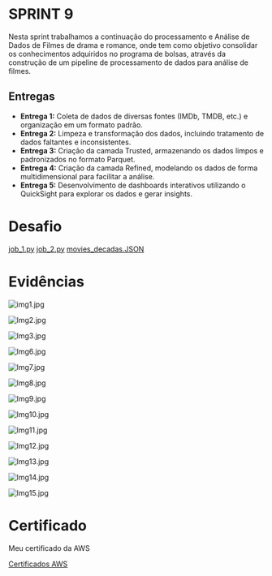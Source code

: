 # SPRINT 9
Nesta sprint trabalhamos a continuação do processamento e Análise de Dados de Filmes de drama e romance, onde tem como objetivo consolidar os conhecimentos adquiridos no programa de bolsas, através da construção de um pipeline de processamento de dados para análise de filmes.

## Entregas
* **Entrega 1:** Coleta de dados de diversas fontes (IMDb, TMDB, etc.) e organização em um formato padrão.
* **Entrega 2:** Limpeza e transformação dos dados, incluindo tratamento de dados faltantes e inconsistentes.
* **Entrega 3:** Criação da camada Trusted, armazenando os dados limpos e padronizados no formato Parquet.
* **Entrega 4:** Criação da camada Refined, modelando os dados de forma multidimensional para facilitar a análise.
* **Entrega 5:** Desenvolvimento de dashboards interativos utilizando o QuickSight para explorar os dados e gerar insights.



# Desafio

[job_1.py](desafio/job_1.py)
[job_2.py](desafio/job_2.py)
[movies_decadas.JSON](desafio/movies_decadas.JSON)
[]()


# Evidências

![img1.jpg](evidências/ev1.png)

![Img2.jpg](evidências/ev2.png)

![Img3.jpg](evidências/ev3.png)

![Img6.jpg](evidências/ev6.png)

![Img7.jpg](evidências/ev7.png)

![Img8.jpg](evidências/ev8.png)

![Img9.jpg](evidências/ev9.png)

![Img10.jpg](evidências/ev10.png)

![Img11.jpg](evidências/ev11.png)

![Img12.jpg](evidências/ev12.png)

![Img13.jpg](evidências/ev13.png)

![Img14.jpg](evidências/ev14.png)

![Img15.jpg](evidências/ev15.png)


# Certificado

Meu certificado da AWS

[Certificados AWS](certificados/cert.png)

